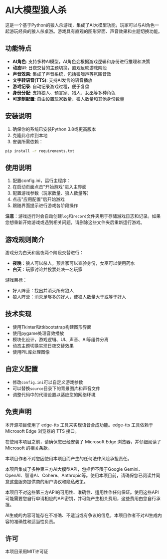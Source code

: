 # AI大模型狼人杀

这是一个基于Python的狼人杀游戏，集成了AI大模型功能，玩家可以与AI角色一起游玩经典的狼人杀桌游。游戏具有直观的图形界面、声音效果和主题切换功能。

## 功能特点

- **AI角色**: 支持多种AI模型，AI角色会根据游戏逻辑和身份进行推理和决策
- **动态UI**: 日夜交替的主题切换，直观反映游戏阶段
- **声音效果**: 集成了声音系统，包括狼嚎声等氛围音效
- **文字转语音(TTS)**: 支持AI发言的语音播放
- **游戏记录**: 自动记录游戏过程，便于复盘
- **身份分配**: 支持狼人、预言家、猎人、女巫等多种角色
- **可定制配置**: 自由设置玩家数量、狼人数量和其他身份数量

## 安装说明

1. 确保你的系统已安装Python 3.8或更高版本
2. 克隆此仓库到本地
3. 安装所需依赖：

```bash
pip install -r requirements.txt
```

## 使用说明

1. 配置config.ini，运行主程序：
2. 在启动页面点击"开始游戏"进入主界面
3. 配置游戏参数（玩家数量、狼人数量等）
4. 点击"应用配置"后开始游戏
5. 跟随界面提示进行游戏各阶段操作

**注意**：游戏运行时会自动创建`log`和`record`文件夹用于存储游戏日志和记录。如果您想重新开始游戏或遇到相关问题，请删除这些文件夹后重新运行游戏。

## 游戏规则简介

游戏分为白天和黑夜两个阶段交替进行：

- **夜晚**：狼人可以杀人，预言家可以查验身份，女巫可以使用药水
- **白天**：玩家讨论并投票处决一名玩家

游戏目标：
- 好人阵营：找出并消灭所有狼人
- 狼人阵营：消灭足够多的好人，使狼人数量大于或等于好人

## 技术实现

- 使用Tkinter和ttkbootstrap构建图形界面
- 使用pygame处理音效播放
- 模块化设计，游戏逻辑、UI、声音、AI等组件分离
- 动态主题切换实现日夜交替效果
- 使用PIL库处理图像

## 自定义配置

- 修改`config.ini`可以自定义游戏参数
- 可以替换`source`目录下的背景图片和声音文件
- 调整代码中的代理设置以适应您的网络环境

## 免责声明

本开源项目使用了 edge-tts 工具来实现语音合成功能。edge-tts 工具依赖于 Microsoft Edge 浏览器的 TTS 接口。

在使用本项目之前，请确保您已经安装了 Microsoft Edge 浏览器，并仔细阅读了 Microsoft 的相关条款。

本项目作者不对您因使用本项目而产生的任何法律风险承担责任。

本项目集成了多种第三方AI大模型API，包括但不限于Google Gemini、OpenAI、智谱AI、Cohere、Anthropic等。使用本项目前，请确保您已阅读并同意这些服务提供商的用户协议和隐私政策。

本项目不对这些第三方API的可用性、准确性、适用性作任何保证。使用这些API可能需要您自行申请相应的API密钥，并可能产生相关费用，这些费用由您自行承担。

AI生成的内容可能存在不准确、不适当或有争议的信息，本项目作者不对AI生成内容的准确性和适当性负责。

## 许可

本项目采用MIT许可证 